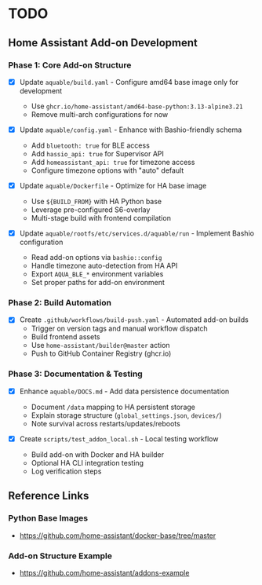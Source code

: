 # TODO

## Home Assistant Add-on Development

### Phase 1: Core Add-on Structure

- [x] Update `aquable/build.yaml` - Configure amd64 base image only for development
  - Use `ghcr.io/home-assistant/amd64-base-python:3.13-alpine3.21`
  - Remove multi-arch configurations for now
  
- [x] Update `aquable/config.yaml` - Enhance with Bashio-friendly schema
  - Add `bluetooth: true` for BLE access
  - Add `hassio_api: true` for Supervisor API
  - Add `homeassistant_api: true` for timezone access
  - Configure timezone options with "auto" default
  
- [x] Update `aquable/Dockerfile` - Optimize for HA base image
  - Use `${BUILD_FROM}` with HA Python base
  - Leverage pre-configured S6-overlay
  - Multi-stage build with frontend compilation
  
- [x] Update `aquable/rootfs/etc/services.d/aquable/run` - Implement Bashio configuration
  - Read add-on options via `bashio::config`
  - Handle timezone auto-detection from HA API
  - Export `AQUA_BLE_*` environment variables
  - Set proper paths for add-on environment

### Phase 2: Build Automation

- [x] Create `.github/workflows/build-push.yaml` - Automated add-on builds
  - Trigger on version tags and manual workflow dispatch
  - Build frontend assets
  - Use `home-assistant/builder@master` action
  - Push to GitHub Container Registry (ghcr.io)

### Phase 3: Documentation & Testing

- [x] Enhance `aquable/DOCS.md` - Add data persistence documentation
  - Document `/data` mapping to HA persistent storage
  - Explain storage structure (`global_settings.json`, `devices/`)
  - Note survival across restarts/updates/reboots
  
- [x] Create `scripts/test_addon_local.sh` - Local testing workflow
  - Build add-on with Docker and HA builder
  - Optional HA CLI integration testing
  - Log verification steps

## Reference Links

### Python Base Images

- <https://github.com/home-assistant/docker-base/tree/master>

### Add-on Structure Example

- <https://github.com/home-assistant/addons-example>
